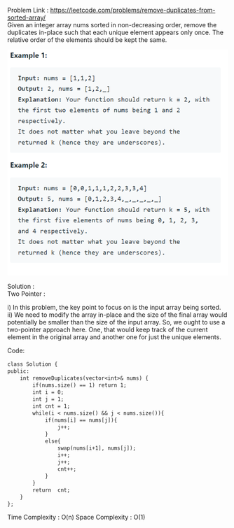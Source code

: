 Problem Link : https://leetcode.com/problems/remove-duplicates-from-sorted-array/
<br>
Given an integer array nums sorted in non-decreasing order, remove the duplicates in-place such that each unique element appears only once. The relative order of the elements should be kept the same.
<br>

![](images/01.PNG)
<br>

Solution : 
<br>
Two Pointer :

i) In this problem, the key point to focus on is the input array being sorted.<br>
ii) We need to modify the array in-place and the size of the final array would potentially be smaller than the size of the input array. So, we ought to use a two-pointer approach here. One, that would keep track of the current element in the original array and another one for just the unique elements. <br>

Code: 

```
class Solution {
public:
    int removeDuplicates(vector<int>& nums) {
        if(nums.size() == 1) return 1;
        int i = 0;
        int j = 1;
        int cnt = 1;
        while(i < nums.size() && j < nums.size()){
            if(nums[i] == nums[j]){
                j++;
            }
            else{
                swap(nums[i+1], nums[j]);
                i++;
                j++;
                cnt++;
            }
        }
        return  cnt;
    }
};

```


Time Complexity : O(n)
Space Complexity : O(1)